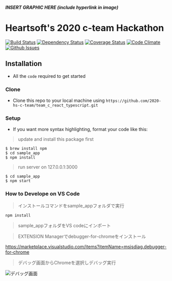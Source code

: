 <a href="" title="FVCproductions" alt="FVCproductions"></a>

***INSERT GRAPHIC HERE (include hyperlink in image)***

# Heartsoft's 2020 c-team Hackathon

[![Build Status](http://img.shields.io/travis/badges/badgerbadgerbadger.svg?style=flat-square)](https://travis-ci.org/badges/badgerbadgerbadger) [![Dependency Status](http://img.shields.io/gemnasium/badges/badgerbadgerbadger.svg?style=flat-square)](https://gemnasium.com/badges/badgerbadgerbadger) [![Coverage Status](http://img.shields.io/coveralls/badges/badgerbadgerbadger.svg?style=flat-square)](https://coveralls.io/r/badges/badgerbadgerbadger) [![Code Climate](http://img.shields.io/codeclimate/github/badges/badgerbadgerbadger.svg?style=flat-square)](https://codeclimate.com/github/badges/badgerbadgerbadger) [![Github Issues](http://githubbadges.herokuapp.com/badges/badgerbadgerbadger/issues.svg?style=flat-square)](https://github.com/badges/badgerbadgerbadger/issues) 


## Installation

- All the `code` required to get started

### Clone

- Clone this repo to your local machine using `https://github.com/2020-hs-c-team/team_c_react_typescript.git`

### Setup

- If you want more syntax highlighting, format your code like this:

> update and install this package first

```shell
$ brew install npm
$ cd sample_app
$ npm install
```

> run server on 127.0.0.1:3000

```shell
$ cd sample_app
$ npm start
```

### How to Develope on VS Code

> インストールコマンドをsample_appフォルダで実行

```npm install```

> sample_appフォルダをVS codeにインポート

> EXTENSION Managerでdebugger-for-chromeをインストール

https://marketplace.visualstudio.com/items?itemName=msjsdiag.debugger-for-chrome

> デバッグ画面からChromeを選択しデバッグ実行

![デバッグ画面](https://user-images.githubusercontent.com/43020978/94392948-c3669680-0194-11eb-9c91-bdd347e85b19.jpg "サンプル")
